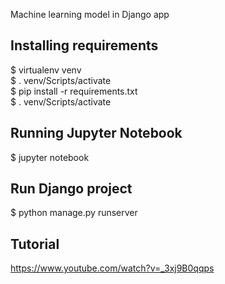 Machine learning model in Django app

<h2>Installing requirements</h2>

\$ virtualenv venv <br>
\$ . venv/Scripts/activate <br>
\$ pip install -r requirements.txt <br>
\$ . venv/Scripts/activate <br>


<h2>Running Jupyter Notebook</h2>

\$ jupyter notebook <br>


<h2>Run Django project</h2>

\$ python manage.py runserver <br>

<h2>Tutorial</h2>

https://www.youtube.com/watch?v=_3xj9B0qqps